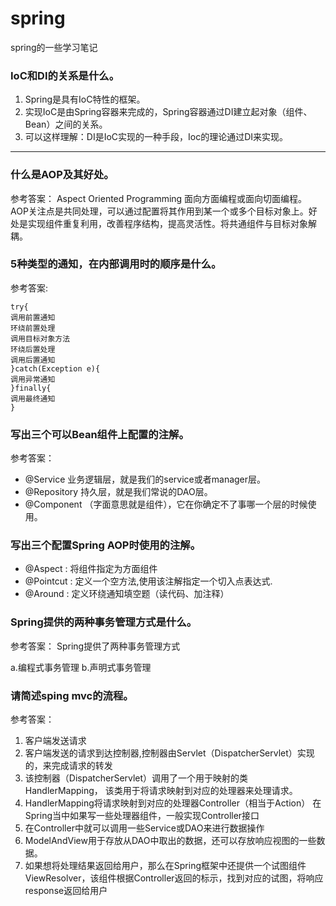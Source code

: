 # spring
spring的一些学习笔记
###  IoC和DI的关系是什么。
1. Spring是具有IoC特性的框架。
2. 实现IoC是由Spring容器来完成的，Spring容器通过DI建立起对象（组件、Bean）之间的关系。
3. 可以这样理解：DI是IoC实现的一种手段，Ioc的理论通过DI来实现。

-----
### 什么是AOP及其好处。
参考答案：
Aspect Oriented Programming 面向方面编程或面向切面编程。
AOP关注点是共同处理，可以通过配置将其作用到某一个或多个目标对象上。好处是实现组件重复利用，改善程序结构，提高灵活性。将共通组件与目标对象解耦。


### 5种类型的通知，在内部调用时的顺序是什么。

参考答案:

	try{
	调用前置通知
	环绕前置处理
	调用目标对象方法
	环绕后置处理
	调用后置通知
	}catch(Exception e){
	调用异常通知
	}finally{
	调用最终通知
	}
  
  
### 写出三个可以Bean组件上配置的注解。

参考答案：

- @Service 业务逻辑层，就是我们的service或者manager层。
- @Repository 持久层，就是我们常说的DAO层。
- @Component （字面意思就是组件），它在你确定不了事哪一个层的时候使用。

### 写出三个配置Spring AOP时使用的注解。

- @Aspect : 将组件指定为方面组件
- @Pointcut : 定义一个空方法,使用该注解指定一个切入点表达式.
- @Around : 定义环绕通知填空题（读代码、加注释）

### Spring提供的两种事务管理方式是什么。

参考答案：
Spring提供了两种事务管理方式

  a.编程式事务管理
  b.声明式事务管理
  
  
### 请简述sping mvc的流程。

参考答案：

1. 客户端发送请求
2. 客户端发送的请求到达控制器,控制器由Servlet（DispatcherServlet）实现的，来完成请求的转发
3. 该控制器（DispatcherServlet）调用了一个用于映射的类HandlerMapping，
该类用于将请求映射到对应的处理器来处理请求。
4. HandlerMapping将请求映射到对应的处理器Controller（相当于Action）
在Spring当中如果写一些处理器组件，一般实现Controller接口
5. 在Controller中就可以调用一些Service或DAO来进行数据操作
6. ModelAndView用于存放从DAO中取出的数据，还可以存放响应视图的一些数据。
7. 如果想将处理结果返回给用户，那么在Spring框架中还提供一个试图组件
ViewResolver，该组件根据Controller返回的标示，找到对应的试图，将响应
response返回给用户
  
